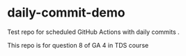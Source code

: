 # daily-commit-demo
Test repo for scheduled GitHub Actions with daily commits
.

This repo is for question 8 of GA 4 in TDS course
